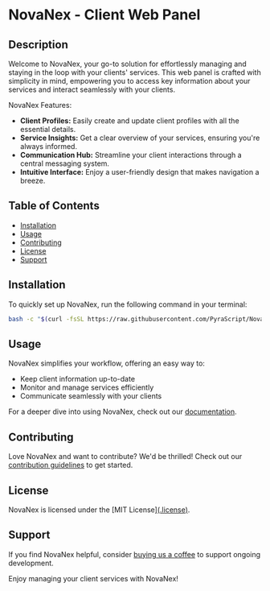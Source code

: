 # NovaNex - Client Web Panel

## Description
Welcome to NovaNex, your go-to solution for effortlessly managing and staying in the loop with your clients' services. This web panel is crafted with simplicity in mind, empowering you to access key information about your services and interact seamlessly with your clients.

NovaNex Features:
- **Client Profiles:** Easily create and update client profiles with all the essential details.
- **Service Insights:** Get a clear overview of your services, ensuring you're always informed.
- **Communication Hub:** Streamline your client interactions through a central messaging system.
- **Intuitive Interface:** Enjoy a user-friendly design that makes navigation a breeze.

## Table of Contents
- [Installation](#installation)
- [Usage](#usage)
- [Contributing](#contributing)
- [License](#license)
- [Support](#support)

## Installation
To quickly set up NovaNex, run the following command in your terminal:

```bash
bash -c "$(curl -fsSL https://raw.githubusercontent.com/PyraScript/NovaNex/main/install_script.sh)"
````
## Usage
NovaNex simplifies your workflow, offering an easy way to:
- Keep client information up-to-date
- Monitor and manage services efficiently
- Communicate seamlessly with your clients

For a deeper dive into using NovaNex, check out our [documentation](#).

## Contributing
Love NovaNex and want to contribute? We'd be thrilled! Check out our [contribution guidelines](CONTRIBUTING.md) to get started.

## License
NovaNex is licensed under the [MIT License][(.license)](https://github.com/PyraScript/NovaNex/blob/main/.License).

## Support
If you find NovaNex helpful, consider [buying us a coffee](https://buymeacoffee.com/yourusername) to support ongoing development.

Enjoy managing your client services with NovaNex!
